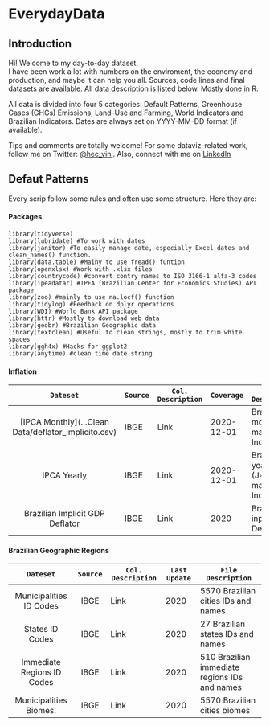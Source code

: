 # EverydayData

## Introduction 
Hi! Welcome to my day-to-day dataset. <br/> I have been work a lot with numbers on the enviroment, the economy and production, and maybe it can help you all.
Sources, code lines and final datasets are available. All data description is listed below. Mostly done in R. <br/>

All data is divided into four 5 categories: Default Patterns, Greenhouse Gases (GHGs) Emissions, Land-Use and Farming, World Indicators and Brazilian Indicators. 
Dates are always set on YYYY-MM-DD format (if available).

Tips and comments are totally welcome!
For some dataviz-related work, follow me on Twitter: [@hec_vini](https://twitter.com/hec_vini). Also, connect with me on [LinkedIn](https://www.linkedin.com/in/viniciushpires/)

## Defaut Patterns 
Every scrip follow some rules and often use some structure. Here they are:

#### Packages 
```
library(tidyverse) 
library(lubridate) #To work with dates
library(janitor) #To easily manage date, especially Excel dates and clean_names() function. 
library(data.table) #Mainy to use fread() funtion
library(openxlsx) #Work with .xlsx files
library(countrycode) #convert contry names to ISO 3166-1 alfa-3 codes
library(ipeadatar) #IPEA (Brazilian Center for Economics Studies) API package
library(zoo) #mainly to use na.locf() function
library(tidylog) #Feedback on dplyr operations
library(WDI) #World Bank API package
library(httr) #Mostly to download web data
library(geobr) #Brazilian Geographic data
library(textclean) #Useful to clean strings, mostly to trim white spaces
library(ggh4x) #Hacks for ggplot2
library(anytime) #clean time date string
```

#### Inflation
| `Dateset`                       | `Source` | `Col. Description` | `Coverage`    | `File Description`                      |                  
| :-----------------------------: | :------- | ------------------ | ------------- |---------------------------------------- |
| [IPCA Monthly](...Clean Data/deflator_implicito.csv)                    | IBGE     | Link               | 2020-12-01    |Brazilian monthly main CPI Index         |
| IPCA Yearly                     | IBGE     | Link               | 2020-12-01    |Brazilian yearly (Jan-Dec) main CPI Index|
| Brazilian Implicit GDP Deflator | IBGE     | Link               | 2020          |Brazilian inplicit GDP Deflator          |

#### Brazilian Geographic Regions
| `Dateset`                  | `Source`   | `Col. Description`   | `Last Update`   | `File Description`                         |          
| :------------------------: | :--------: | -------------------- | --------------- |--------------------------------------------- |
| Municipalities ID Codes    | IBGE       | Link                 | 2020            |5570 Brazilian cities IDs and names           |
| States ID Codes            | IBGE       | Link                 | 2020            |27 Brazilian states IDs and names             |
| Immediate Regions ID Codes | IBGE       | Link                 | 2020            |510 Brazilian immediate regions IDs and names |
| Municipalities Biomes.     | IBGE       | Link                 | 2020            |5570 Brazilian cities biomes                  |

